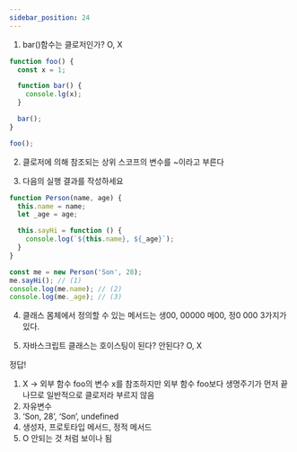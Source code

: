 ```yaml
---
sidebar_position: 24
---
```


1. bar()함수는 클로저인가? O, X

```js
function foo() {
  const x = 1;

  function bar() {
    console.lg(x);
  }

  bar();
}

foo();
```

2. 클로저에 의해 참조되는 상위 스코프의 변수를 ~이라고 부른다

3. 다음의 실행 결과를 작성하세요

```js
function Person(name, age) {
  this.name = name;
  let _age = age;

  this.sayHi = function () {
    console.log(`${this.name}, ${_age}`);
  }
}

const me = new Person('Son', 28);
me.sayHi(); // (1)
console.log(me.name); // (2)
console.log(me._age); // (3)
```

4. 클래스 몸체에서 정의할 수 있는 메서드는 생00, 00000 메00, 정0 000 3가지가 있다.

5. 자바스크립트 클래스는 호이스팅이 된다? 안된다? O, X


정답!

1. X -> 외부 함수 foo의 변수 x를 참조하지만  외부 함수 foo보다 생명주기가 먼저 끝나므로 일반적으로 클로저라 부르지 않음
2. 자유변수
3. ‘Son, 28’, ‘Son’, undefined
4. 생성자, 프로토타입 메서드, 정적 메서드
5. O 안되는 것 처럼 보이나 됨
